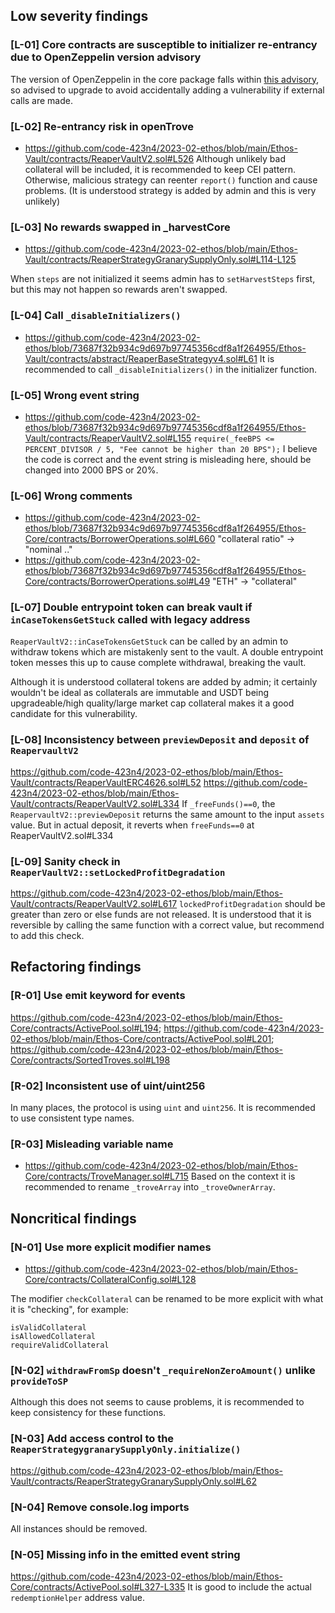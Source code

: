 ## Low severity findings

### [L-01] Core contracts are susceptible to initializer re-entrancy due to OpenZeppelin version advisory

The version of OpenZeppelin in the core package falls within [this advisory](https://github.com/OpenZeppelin/openzeppelin-contracts/security/advisories/GHSA-9c22-pwxw-p6hx), so advised to upgrade to avoid accidentally adding a vulnerability if external calls are made.

### [L-02] Re-entrancy risk in openTrove

- https://github.com/code-423n4/2023-02-ethos/blob/main/Ethos-Vault/contracts/ReaperVaultV2.sol#L526
  Although unlikely bad collateral will be included, it is recommended to keep CEI pattern.
  Otherwise, malicious strategy can reenter `report()` function and cause problems.
  (It is understood strategy is added by admin and this is very unlikely)

### [L-03] No rewards swapped in \_harvestCore

- https://github.com/code-423n4/2023-02-ethos/blob/main/Ethos-Vault/contracts/ReaperStrategyGranarySupplyOnly.sol#L114-L125

When `steps` are not initialized it seems admin has to `setHarvestSteps` first, but this may not happen so rewards aren't swapped.

### [L-04] Call `_disableInitializers()`

- https://github.com/code-423n4/2023-02-ethos/blob/73687f32b934c9d697b97745356cdf8a1f264955/Ethos-Vault/contracts/abstract/ReaperBaseStrategyv4.sol#L61
  It is recommended to call `_disableInitializers()` in the initializer function.

### [L-05] Wrong event string

- https://github.com/code-423n4/2023-02-ethos/blob/73687f32b934c9d697b97745356cdf8a1f264955/Ethos-Vault/contracts/ReaperVaultV2.sol#L155
  `require(_feeBPS <= PERCENT_DIVISOR / 5, "Fee cannot be higher than 20 BPS");`
  I believe the code is correct and the event string is misleading here, should be changed into 2000 BPS or 20%.

### [L-06] Wrong comments

- https://github.com/code-423n4/2023-02-ethos/blob/73687f32b934c9d697b97745356cdf8a1f264955/Ethos-Core/contracts/BorrowerOperations.sol#L660
  "collateral ratio" → "nominal .."
- https://github.com/code-423n4/2023-02-ethos/blob/73687f32b934c9d697b97745356cdf8a1f264955/Ethos-Core/contracts/BorrowerOperations.sol#L49
  "ETH" → "collateral"

### [L-07] Double entrypoint token can break vault if `inCaseTokensGetStuck` called with legacy address

`ReaperVaultV2::inCaseTokensGetStuck` can be called by an admin to withdraw tokens which are mistakenly sent to the vault.
A double entrypoint token messes this up to cause complete withdrawal, breaking the vault.

Although it is understood collateral tokens are added by admin; it certainly wouldn't be ideal as collaterals are immutable and USDT being upgradeable/high quality/large market cap collateral makes it a good candidate for this vulnerability.

### [L-08] Inconsistency between `previewDeposit` and `deposit` of `ReapervaultV2`

https://github.com/code-423n4/2023-02-ethos/blob/main/Ethos-Vault/contracts/ReaperVaultERC4626.sol#L52
https://github.com/code-423n4/2023-02-ethos/blob/main/Ethos-Vault/contracts/ReaperVaultV2.sol#L334
If `_freeFunds()==0`, the `ReapervaultV2::previewDeposit` returns the same amount to the input `assets` value.
But in actual deposit, it reverts when `freeFunds==0` at ReaperVaultV2.sol#L334

### [L-09] Sanity check in `ReaperVaultV2::setLockedProfitDegradation`

https://github.com/code-423n4/2023-02-ethos/blob/main/Ethos-Vault/contracts/ReaperVaultV2.sol#L617
`lockedProfitDegradation` should be greater than zero or else funds are not released.
It is understood that it is reversible by calling the same function with a correct value, but recommend to add this check.

## Refactoring findings

### [R-01] Use emit keyword for events

https://github.com/code-423n4/2023-02-ethos/blob/main/Ethos-Core/contracts/ActivePool.sol#L194;
https://github.com/code-423n4/2023-02-ethos/blob/main/Ethos-Core/contracts/ActivePool.sol#L201;
https://github.com/code-423n4/2023-02-ethos/blob/main/Ethos-Core/contracts/SortedTroves.sol#L198

### [R-02] Inconsistent use of uint/uint256

In many places, the protocol is using `uint` and `uint256`.
It is recommended to use consistent type names.

### [R-03] Misleading variable name

- https://github.com/code-423n4/2023-02-ethos/blob/main/Ethos-Core/contracts/TroveManager.sol#L715
  Based on the context it is recommended to rename `_troveArray` into `_troveOwnerArray`.

## Noncritical findings

### [N-01] Use more explicit modifier names

- https://github.com/code-423n4/2023-02-ethos/blob/main/Ethos-Core/contracts/CollateralConfig.sol#L128

The modifier `checkCollateral` can be renamed to be more explicit with what it is "checking", for example:

```
isValidCollateral
isAllowedCollateral
requireValidCollateral
```

### [N-02] `withdrawFromSp` doesn't `_requireNonZeroAmount()` unlike `provideToSP`

Although this does not seems to cause problems, it is recommended to keep consistency for these functions.

### [N-03] Add access control to the `ReaperStrategygranarySupplyOnly.initialize()`

https://github.com/code-423n4/2023-02-ethos/blob/main/Ethos-Vault/contracts/ReaperStrategyGranarySupplyOnly.sol#L62

### [N-04] Remove console.log imports

All instances should be removed.

### [N-05] Missing info in the emitted event string

https://github.com/code-423n4/2023-02-ethos/blob/main/Ethos-Core/contracts/ActivePool.sol#L327-L335
It is good to include the actual `redemptionHelper` address value.
